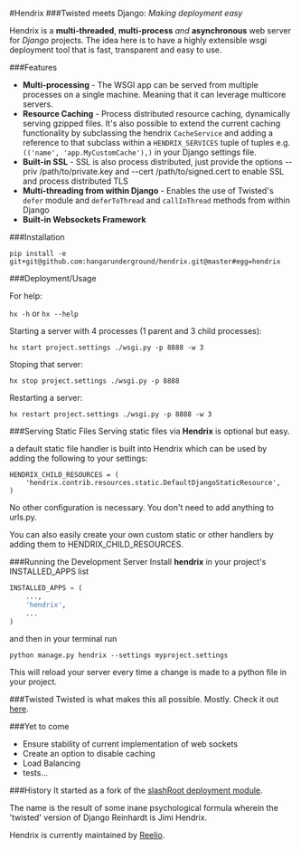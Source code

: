 #Hendrix
###Twisted meets Django: *Making deployment easy*

Hendrix is a **multi-threaded**, **multi-process** *and* **asynchronous**
web server for *Django* projects. The idea here is to have a highly extensible
wsgi deployment tool that is fast, transparent and easy to use.

###Features
* **Multi-processing** - The WSGI app can be served from multiple 
processes on a single machine. Meaning that it can leverage multicore 
servers.
* **Resource Caching** - Process distributed resource caching, dynamically serving 
gzipped files. It's also possible to extend the current caching functionality by
subclassing the hendrix `CacheService` and adding a reference to that subclass within a 
`HENDRIX_SERVICES` tuple of tuples e.g. `(('name', 'app.MyCustomCache'),)` in your 
Django settings file.
* **Built-in SSL** - SSL is also process distributed, just provide the options 
--priv /path/to/private.key and --cert /path/to/signed.cert to enable SSL
and process distributed TLS
* **Multi-threading from within Django** - Enables the use of Twisted's `defer` 
module and `deferToThread` and `callInThread` methods from within Django
* **Built-in Websockets Framework**

###Installation

`pip install -e git+git@github.com:hangarunderground/hendrix.git@master#egg=hendrix`

###Deployment/Usage

For help:

`hx -h` or `hx --help`

Starting a server with 4 processes (1 parent and 3 child processes):

`hx start project.settings ./wsgi.py -p 8888 -w 3`

Stoping that server:

`hx stop project.settings ./wsgi.py -p 8888`

Restarting a server:

`hx restart project.settings ./wsgi.py -p 8888 -w 3`

###Serving Static Files
Serving static files via **Hendrix** is optional but easy.


a default static file handler is built into Hendrix which can be used by adding the following to your settings:
```
HENDRIX_CHILD_RESOURCES = (
    'hendrix.contrib.resources.static.DefaultDjangoStaticResource',
)
```
No other configuration is necessary.  You don't need to add anything to urls.py.

You can also easily create your own custom static or other handlers by adding them to HENDRIX\_CHILD\_RESOURCES.


###Running the Development Server
Install **hendrix** in your project's INSTALLED_APPS list
```python
INSTALLED_APPS = (
    ...,
    'hendrix',
    ...
)
```
and then in your terminal run

```
python manage.py hendrix --settings myproject.settings
```
This will reload your server every time a change is made to a python file in
your project.

###Twisted
Twisted is what makes this all possible. Mostly. Check it out [here](https://twistedmatrix.com/trac/).




###Yet to come
* Ensure stability of current implementation of web sockets
* Create an option to disable caching
* Load Balancing
* tests...


###History
It started as a fork of the
[slashRoot deployment module](https://github.com/SlashRoot/WHAT/tree/44f50ee08c5d7acb74ed8a4ce928e85eb2dc714f/deployment).

The name is the result of some inane psychological formula wherein the
'twisted' version of Django Reinhardt is Jimi Hendrix.

Hendrix is currently maintained by [Reelio](reelio.com).
